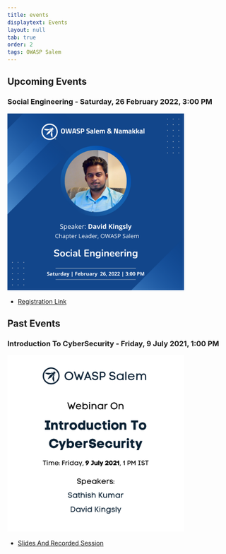 ```yaml
---
title: events
displaytext: Events
layout: null
tab: true
order: 2
tags: OWASP Salem
---
```


## Upcoming Events
### Social Engineering - Saturday, 26 February 2022, 3:00 PM

<img src="assets/images/Event_2.png" width="400" height="400" />

- [Registration Link](https://forms.gle/qeCM3SWK8GSvVjvA6)

## Past Events
### Introduction To CyberSecurity - Friday, 9 July 2021, 1:00 PM

<img src="assets/images/Introduction_CyberSecurity.png" width="400" height="400" />

- [Slides And Recorded Session](https://drive.google.com/drive/folders/1WTKWZgOTybveU5Wvmjt6tVHQilKksBJN?usp=sharing)
